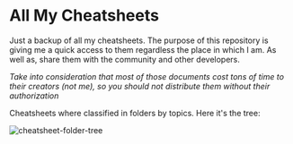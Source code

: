 # All My Cheatsheets

Just a backup of all my cheatsheets. The purpose of this repository is giving me a quick access to them regardless the place in which I am. As well as, share them with the community and other developers.

*Take into consideration that most of those documents cost tons of time to their creators (not me), so you should not distribute them without their authorization*

Cheatsheets where classified in folders by topics. Here it's the tree:

![cheatsheet-folder-tree](https://github.com/ASanchz85/Allmycheatsheets/assets/88166596/c65995d6-ccc0-4783-981d-cc361898e16a)

